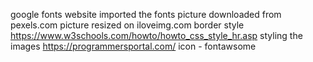 google fonts website imported the fonts
picture downloaded from pexels.com
picture resized on iloveimg.com
border style https://www.w3schools.com/howto/howto_css_style_hr.asp
styling the images https://programmersportal.com/
icon - fontawsome